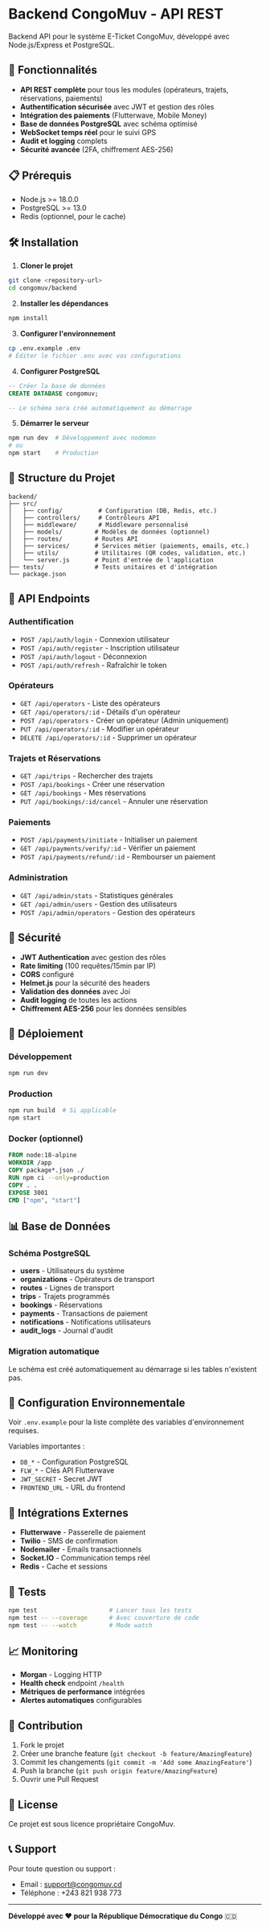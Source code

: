 # Backend CongoMuv - API REST

Backend API pour le système E-Ticket CongoMuv, développé avec Node.js/Express et PostgreSQL.

## 🚀 Fonctionnalités

- **API REST complète** pour tous les modules (opérateurs, trajets, réservations, paiements)
- **Authentification sécurisée** avec JWT et gestion des rôles
- **Intégration des paiements** (Flutterwave, Mobile Money)
- **Base de données PostgreSQL** avec schéma optimisé
- **WebSocket temps réel** pour le suivi GPS
- **Audit et logging** complets
- **Sécurité avancée** (2FA, chiffrement AES-256)

## 📋 Prérequis

- Node.js >= 18.0.0
- PostgreSQL >= 13.0
- Redis (optionnel, pour le cache)

## 🛠️ Installation

1. **Cloner le projet**
```bash
git clone <repository-url>
cd congomuv/backend
```

2. **Installer les dépendances**
```bash
npm install
```

3. **Configurer l'environnement**
```bash
cp .env.example .env
# Éditer le fichier .env avec vos configurations
```

4. **Configurer PostgreSQL**
```sql
-- Créer la base de données
CREATE DATABASE congomuv;

-- Le schéma sera créé automatiquement au démarrage
```

5. **Démarrer le serveur**
```bash
npm run dev  # Développement avec nodemon
# ou
npm start    # Production
```

## 📁 Structure du Projet

```
backend/
├── src/
│   ├── config/          # Configuration (DB, Redis, etc.)
│   ├── controllers/     # Contrôleurs API
│   ├── middleware/      # Middleware personnalisé
│   ├── models/         # Modèles de données (optionnel)
│   ├── routes/         # Routes API
│   ├── services/       # Services métier (paiements, emails, etc.)
│   ├── utils/          # Utilitaires (QR codes, validation, etc.)
│   └── server.js       # Point d'entrée de l'application
├── tests/              # Tests unitaires et d'intégration
└── package.json
```

## 🔌 API Endpoints

### Authentification
- `POST /api/auth/login` - Connexion utilisateur
- `POST /api/auth/register` - Inscription utilisateur
- `POST /api/auth/logout` - Déconnexion
- `POST /api/auth/refresh` - Rafraîchir le token

### Opérateurs
- `GET /api/operators` - Liste des opérateurs
- `GET /api/operators/:id` - Détails d'un opérateur
- `POST /api/operators` - Créer un opérateur (Admin uniquement)
- `PUT /api/operators/:id` - Modifier un opérateur
- `DELETE /api/operators/:id` - Supprimer un opérateur

### Trajets et Réservations
- `GET /api/trips` - Rechercher des trajets
- `POST /api/bookings` - Créer une réservation
- `GET /api/bookings` - Mes réservations
- `PUT /api/bookings/:id/cancel` - Annuler une réservation

### Paiements
- `POST /api/payments/initiate` - Initialiser un paiement
- `GET /api/payments/verify/:id` - Vérifier un paiement
- `POST /api/payments/refund/:id` - Rembourser un paiement

### Administration
- `GET /api/admin/stats` - Statistiques générales
- `GET /api/admin/users` - Gestion des utilisateurs
- `POST /api/admin/operators` - Gestion des opérateurs

## 🔐 Sécurité

- **JWT Authentication** avec gestion des rôles
- **Rate limiting** (100 requêtes/15min par IP)
- **CORS** configuré
- **Helmet.js** pour la sécurité des headers
- **Validation des données** avec Joi
- **Audit logging** de toutes les actions
- **Chiffrement AES-256** pour les données sensibles

## 🚀 Déploiement

### Développement
```bash
npm run dev
```

### Production
```bash
npm run build  # Si applicable
npm start
```

### Docker (optionnel)
```dockerfile
FROM node:18-alpine
WORKDIR /app
COPY package*.json ./
RUN npm ci --only=production
COPY . .
EXPOSE 3001
CMD ["npm", "start"]
```

## 📊 Base de Données

### Schéma PostgreSQL
- **users** - Utilisateurs du système
- **organizations** - Opérateurs de transport
- **routes** - Lignes de transport
- **trips** - Trajets programmés
- **bookings** - Réservations
- **payments** - Transactions de paiement
- **notifications** - Notifications utilisateurs
- **audit_logs** - Journal d'audit

### Migration automatique
Le schéma est créé automatiquement au démarrage si les tables n'existent pas.

## 🔧 Configuration Environnementale

Voir `.env.example` pour la liste complète des variables d'environnement requises.

Variables importantes :
- `DB_*` - Configuration PostgreSQL
- `FLW_*` - Clés API Flutterwave
- `JWT_SECRET` - Secret JWT
- `FRONTEND_URL` - URL du frontend

## 📱 Intégrations Externes

- **Flutterwave** - Passerelle de paiement
- **Twilio** - SMS de confirmation
- **Nodemailer** - Emails transactionnels
- **Socket.IO** - Communication temps réel
- **Redis** - Cache et sessions

## 🧪 Tests

```bash
npm test                    # Lancer tous les tests
npm test -- --coverage      # Avec couverture de code
npm test -- --watch         # Mode watch
```

## 📈 Monitoring

- **Morgan** - Logging HTTP
- **Health check** endpoint `/health`
- **Métriques de performance** intégrées
- **Alertes automatiques** configurables

## 🤝 Contribution

1. Fork le projet
2. Créer une branche feature (`git checkout -b feature/AmazingFeature`)
3. Commit les changements (`git commit -m 'Add some AmazingFeature'`)
4. Push la branche (`git push origin feature/AmazingFeature`)
5. Ouvrir une Pull Request

## 📄 License

Ce projet est sous licence propriétaire CongoMuv.

## 📞 Support

Pour toute question ou support :
- Email : support@congomuv.cd
- Téléphone : +243 821 938 773

---

**Développé avec ❤️ pour la République Démocratique du Congo** 🇨🇩
